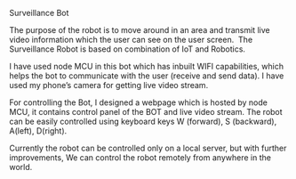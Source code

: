 Surveillance Bot

The purpose of the robot is to move around in an area and transmit live video information which the user can see on the user screen. 
The Surveillance Robot is based on combination of IoT and Robotics.

I have used node MCU in this bot which has inbuilt WIFI capabilities, which helps the bot to communicate with the user (receive and send data). I have used my phone’s camera for getting live video stream.

For controlling the Bot, I designed a webpage which is hosted by node MCU, it contains control panel of the BOT and live video stream.  The robot can be easily controlled using keyboard keys W (forward), S (backward), A(left), D(right).

Currently the robot can be controlled only on a local server, but with further improvements, We can control the robot remotely from anywhere in the world.
